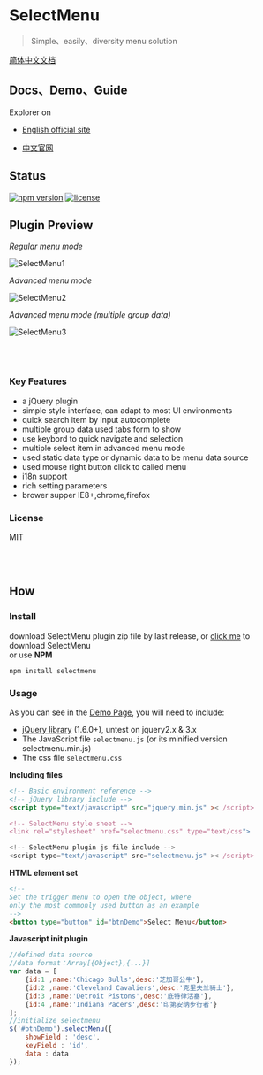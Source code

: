 # SelectMenu

> Simple、easily、diversity menu solution

[简体中文文档](README-CN.md)

## Docs、Demo、Guide

Explorer on

- [English official site](https://terryz.github.io/selectmenu/index.html)

- [中文官网](https://terryz.oschina.io/selectmenu/index.html)


## Status

[![npm version](https://img.shields.io/npm/v/selectmenu.svg)](https://www.npmjs.com/package/selectmenu)
[![license](https://img.shields.io/badge/license-MIT-brightgreen.svg)](https://mit-license.org/)

## Plugin Preview

*Regular menu mode*

![SelectMenu1](https://terryz.github.io/image/SelectMenuBase.png)

*Advanced menu mode*

![SelectMenu2](https://terryz.github.io/image/SelectMenu.png)

*Advanced menu mode (multiple group data)*

![SelectMenu3](https://terryz.github.io/image/SelectMenuGroup.png)



<br><br>



### Key Features

- a jQuery plugin
- simple style interface, can adapt to most UI environments
- quick search item by input autocomplete
- multiple group data used tabs form to show
- use keybord to quick navigate and selection
- multiple select item in advanced menu mode
- used static data type or dynamic data to be menu data source
- used mouse right button click to called menu
- i18n support
- rich setting parameters
- brower supper IE8+,chrome,firefox

### License

MIT

<br><br>


## How

### Install  
  download SelectMenu plugin zip file by last release, or [click me](https://github.com/TerryZ/SelectMenu/archive/master.zip) to download SelectMenu  
  or use **NPM**
  ```
  npm install selectmenu
  ```
### Usage
  As you can see in the [Demo Page](https://terryz.github.io/selectmenu/demo.html), you will need to include:
  - [jQuery library](http://jquery.com) (1.6.0+), untest on jquery2.x & 3.x
  - The JavaScript file `selectmenu.js` (or its minified version selectmenu.min.js)
  - The css file `selectmenu.css`
  
  **Including files**  
  ```html
  <!-- Basic environment reference -->
  <!-- jQuery library include -->
  <script type="text/javascript" src="jquery.min.js" >< /script>
  
  <!-- SelectMenu style sheet -->
  <link rel="stylesheet" href="selectmenu.css" type="text/css">
  
  <!-- SelectMenu plugin js file include -->
  <script type="text/javascript" src="selectmenu.js" >< /script>
  ```

  **HTML element set**  
  ```html
  <!--
  Set the trigger menu to open the object, where
  only the most commonly used button as an example
  -->
  <button type="button" id="btnDemo">Select Menu</button>
  ```

  **Javascript init plugin**
  ```js
  //defined data source
  //data format：Array[{Object},{...}]
  var data = [
      {id:1 ,name:'Chicago Bulls',desc:'芝加哥公牛'},
      {id:2 ,name:'Cleveland Cavaliers',desc:'克里夫兰骑士'},
      {id:3 ,name:'Detroit Pistons',desc:'底特律活塞'},
      {id:4 ,name:'Indiana Pacers',desc:'印第安纳步行者'}
  ];
  //initialize selectmenu
  $('#btnDemo').selectMenu({
      showField : 'desc',
      keyField : 'id',
      data : data
  });
  ```
